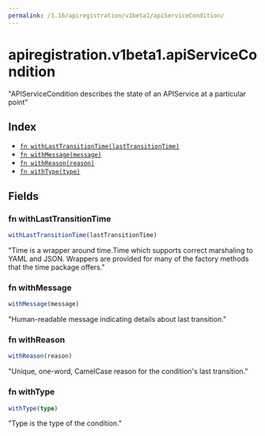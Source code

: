 ```yaml
---
permalink: /1.16/apiregistration/v1beta1/apiServiceCondition/
---
```


# apiregistration.v1beta1.apiServiceCondition

"APIServiceCondition describes the state of an APIService at a particular point"

## Index

* [`fn withLastTransitionTime(lastTransitionTime)`](#fn-withlasttransitiontime)
* [`fn withMessage(message)`](#fn-withmessage)
* [`fn withReason(reason)`](#fn-withreason)
* [`fn withType(type)`](#fn-withtype)

## Fields

### fn withLastTransitionTime

```ts
withLastTransitionTime(lastTransitionTime)
```

"Time is a wrapper around time.Time which supports correct marshaling to YAML and JSON.  Wrappers are provided for many of the factory methods that the time package offers."

### fn withMessage

```ts
withMessage(message)
```

"Human-readable message indicating details about last transition."

### fn withReason

```ts
withReason(reason)
```

"Unique, one-word, CamelCase reason for the condition's last transition."

### fn withType

```ts
withType(type)
```

"Type is the type of the condition."